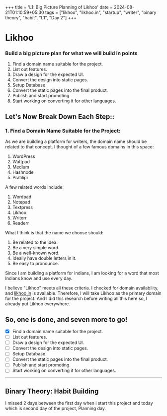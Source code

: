 +++
title = 'L1: Big Picture Planning of Likhoo'
date = 2024-08-21T01:10:59+05:30
tags = ["likhoo", "likhoo.in", "startup", "writer", "binary theory", "habit", "L1", "Day 2"]
+++


# Likhoo 
### Build a big picture plan for what we will build in points 
1. Find a domain name suitable for the project.
2. List out features.
3. Draw a design for the expected UI.
4. Convert the design into static pages.
5. Setup Database.
6. Convert the static pages into the final product.
7. Publish and start promoting.
8. Start working on converting it for other languages.


## Let's Now Break Down Each Step:: 
### 1. Find a Domain Name Suitable for the Project:

As we are building a platform for writers, the domain name should be related to that concept. I thought of a few famous domains in this space: 
1. WordPress
2. Wattpad
3. Medium
4. Hashnode
5. Pratilipi 

A few related words include: 
1. Wordpad 
2. Notepad 
3. Textpress
4. Likhoo
5. Writerr
6. Readerr

What I think is that the name we choose should:

1. Be related to the idea. 
2. Be a very simple word.
3. Be a well-known word.
4. Ideally have double letters in it.
5. Be easy to pronounce.

Since I am building a platform for Indians, I am looking for a word that most Indians know and use every day.


I believe "Likhoo" meets all these criteria. I checked for domain availability, and [likhoo.in](likhoo.in) is available. Therefore, I will take Likhoo as the primary domain for the project. And I did this research before writing all this here so, I already put Likhoo everywhere. 


So, one is done, and seven more to go!
---
- [x] Find a domain name suitable for the project.
- [ ] List out features.
- [ ] Draw a design for the expected UI.
- [ ] Convert the design into static pages.
- [ ] Setup Database.
- [ ] Convert the static pages into the final product.
- [ ] Publish and start promoting.
- [ ] Start working on converting it for other languages.
---





## Binary Theory: Habit Building 
I missed 2 days between the first day when i start this project and today which is second day of the project, Planning day.
